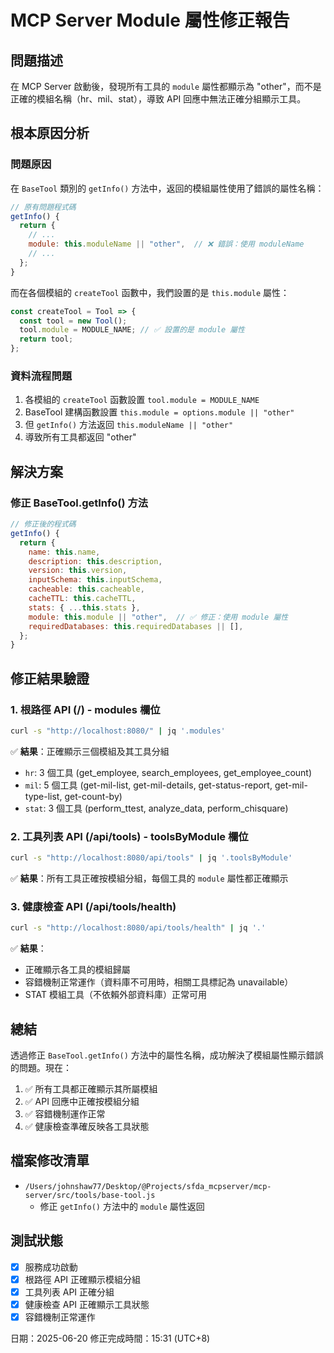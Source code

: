 # MCP Server Module 屬性修正報告

## 問題描述

在 MCP Server 啟動後，發現所有工具的 `module` 屬性都顯示為 "other"，而不是正確的模組名稱（hr、mil、stat），導致 API 回應中無法正確分組顯示工具。

## 根本原因分析

### 問題原因

在 `BaseTool` 類別的 `getInfo()` 方法中，返回的模組屬性使用了錯誤的屬性名稱：

```javascript
// 原有問題程式碼
getInfo() {
  return {
    // ...
    module: this.moduleName || "other",  // ❌ 錯誤：使用 moduleName
    // ...
  };
}
```

而在各個模組的 `createTool` 函數中，我們設置的是 `this.module` 屬性：

```javascript
const createTool = Tool => {
  const tool = new Tool();
  tool.module = MODULE_NAME; // ✅ 設置的是 module 屬性
  return tool;
};
```

### 資料流程問題

1. 各模組的 `createTool` 函數設置 `tool.module = MODULE_NAME`
2. BaseTool 建構函數設置 `this.module = options.module || "other"`
3. 但 `getInfo()` 方法返回 `this.moduleName || "other"`
4. 導致所有工具都返回 "other"

## 解決方案

### 修正 BaseTool.getInfo() 方法

```javascript
// 修正後的程式碼
getInfo() {
  return {
    name: this.name,
    description: this.description,
    version: this.version,
    inputSchema: this.inputSchema,
    cacheable: this.cacheable,
    cacheTTL: this.cacheTTL,
    stats: { ...this.stats },
    module: this.module || "other",  // ✅ 修正：使用 module 屬性
    requiredDatabases: this.requiredDatabases || [],
  };
}
```

## 修正結果驗證

### 1. 根路徑 API (/) - modules 欄位

```bash
curl -s "http://localhost:8080/" | jq '.modules'
```

✅ **結果**：正確顯示三個模組及其工具分組

- `hr`: 3 個工具 (get_employee, search_employees, get_employee_count)
- `mil`: 5 個工具 (get-mil-list, get-mil-details, get-status-report, get-mil-type-list, get-count-by)
- `stat`: 3 個工具 (perform_ttest, analyze_data, perform_chisquare)

### 2. 工具列表 API (/api/tools) - toolsByModule 欄位

```bash
curl -s "http://localhost:8080/api/tools" | jq '.toolsByModule'
```

✅ **結果**：所有工具正確按模組分組，每個工具的 `module` 屬性都正確顯示

### 3. 健康檢查 API (/api/tools/health)

```bash
curl -s "http://localhost:8080/api/tools/health" | jq '.'
```

✅ **結果**：

- 正確顯示各工具的模組歸屬
- 容錯機制正常運作（資料庫不可用時，相關工具標記為 unavailable）
- STAT 模組工具（不依賴外部資料庫）正常可用

## 總結

透過修正 `BaseTool.getInfo()` 方法中的屬性名稱，成功解決了模組屬性顯示錯誤的問題。現在：

1. ✅ 所有工具都正確顯示其所屬模組
2. ✅ API 回應中正確按模組分組
3. ✅ 容錯機制運作正常
4. ✅ 健康檢查準確反映各工具狀態

## 檔案修改清單

- `/Users/johnshaw77/Desktop/@Projects/sfda_mcpserver/mcp-server/src/tools/base-tool.js`
  - 修正 `getInfo()` 方法中的 `module` 屬性返回

## 測試狀態

- [x] 服務成功啟動
- [x] 根路徑 API 正確顯示模組分組
- [x] 工具列表 API 正確分組
- [x] 健康檢查 API 正確顯示工具狀態
- [x] 容錯機制正常運作

日期：2025-06-20
修正完成時間：15:31 (UTC+8)
